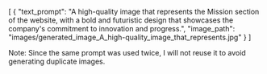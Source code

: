 [
    {
        "text_prompt": "A high-quality image that represents the Mission section of the website, with a bold and futuristic design that showcases the company's commitment to innovation and progress.",
        "image_path": "images/generated_image_A_high-quality_image_that_represents.jpg"
    }
]

Note: Since the same prompt was used twice, I will not reuse it to avoid generating duplicate images.